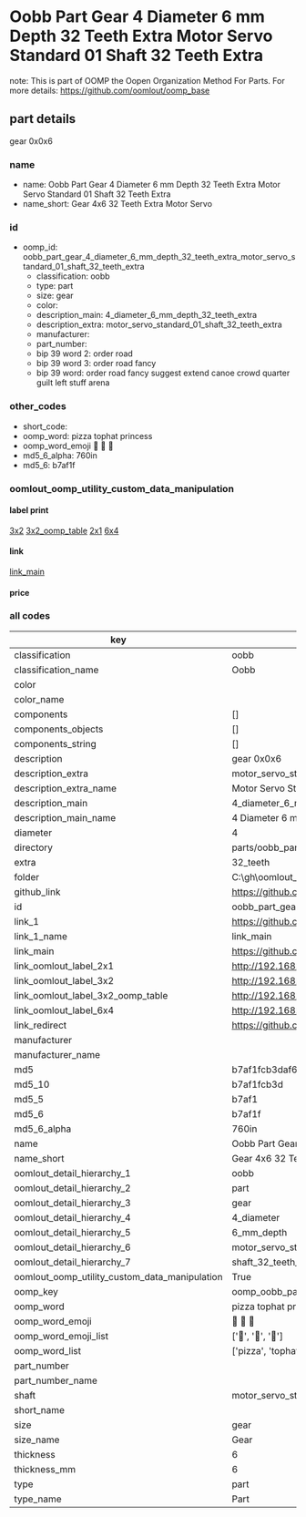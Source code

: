# Oobb Part Gear 4 Diameter 6 mm Depth 32 Teeth Extra Motor Servo Standard 01 Shaft 32 Teeth Extra  

note: This is part of OOMP the Oopen Organization Method For Parts. For more details: https://github.com/oomlout/oomp_base

##  part details
  



gear 0x0x6



### name
* name: Oobb Part Gear 4 Diameter 6 mm Depth 32 Teeth Extra Motor Servo Standard 01 Shaft 32 Teeth Extra
* name_short: Gear 4x6 32 Teeth Extra Motor Servo
### id
* oomp_id: oobb_part_gear_4_diameter_6_mm_depth_32_teeth_extra_motor_servo_standard_01_shaft_32_teeth_extra
  * classification: oobb
  * type: part
  * size: gear
  * color: 
  * description_main: 4_diameter_6_mm_depth_32_teeth_extra
  * description_extra: motor_servo_standard_01_shaft_32_teeth_extra
  * manufacturer: 
  * part_number: 
  * bip 39 word 2: order road
  * bip 39 word 3: order road fancy
  * bip 39 word: order road fancy suggest extend canoe crowd quarter guilt left stuff arena

### other_codes
* short_code: 
* oomp_word: pizza tophat princess
* oomp_word_emoji :pizza: :tophat: :princess:
* md5_6_alpha: 760in
* md5_6: b7af1f






### oomlout_oomp_utility_custom_data_manipulation
#### label print
[3x2](http://192.168.1.245:1112/?label=oomp%20760in)
[3x2_oomp_table](http://192.168.1.108:1112/?label=oomp%20760in)
[2x1](http://192.168.1.242:1112/?label=oomp%20760in)
[6x4](http://192.168.1.55:1112/?label=oomp%20760in)    

#### link

[link_main](https://github.com/oomlout/oomlout_oobb_version_4_generated_parts/tree/main/navigation_oomp/oobb/part/gear/4_diameter_6_mm_depth_32_teeth_extra/motor_servo_standard_01_shaft_32_teeth_extra/part)                              

#### price







### all codes 
| key | value |  
| --- | --- |  
| classification | oobb |  
| classification_name | Oobb |  
| color |  |  
| color_name |  |  
| components | [] |  
| components_objects | [] |  
| components_string | [] |  
| description | gear 0x0x6 |  
| description_extra | motor_servo_standard_01_shaft_32_teeth_extra |  
| description_extra_name | Motor Servo Standard 01 Shaft 32 Teeth Extra |  
| description_main | 4_diameter_6_mm_depth_32_teeth_extra |  
| description_main_name | 4 Diameter 6 mm Depth 32 Teeth Extra |  
| diameter | 4 |  
| directory | parts/oobb_part_gear_4_diameter_6_mm_depth_32_teeth_extra_motor_servo_standard_01_shaft_32_teeth_extra |  
| extra | 32_teeth |  
| folder | C:\gh\oomlout_oobb_version_4_generated_parts\parts\oobb_part_gear_4_diameter_6_mm_depth_32_teeth_extra_motor_servo_standard_01_shaft_32_teeth_extra |  
| github_link | https://github.com/oomlout/oomlout_oomp_part_src/tree/main/parts/oobb_part_gear_4_diameter_6_mm_depth_32_teeth_extra_motor_servo_standard_01_shaft_32_teeth_extra |  
| id | oobb_part_gear_4_diameter_6_mm_depth_32_teeth_extra_motor_servo_standard_01_shaft_32_teeth_extra |  
| link_1 | https://github.com/oomlout/oomlout_oobb_version_4_generated_parts/tree/main/navigation_oomp/oobb/part/gear/4_diameter_6_mm_depth_32_teeth_extra/motor_servo_standard_01_shaft_32_teeth_extra/part |  
| link_1_name | link_main |  
| link_main | https://github.com/oomlout/oomlout_oobb_version_4_generated_parts/tree/main/navigation_oomp/oobb/part/gear/4_diameter_6_mm_depth_32_teeth_extra/motor_servo_standard_01_shaft_32_teeth_extra/part |  
| link_oomlout_label_2x1 | http://192.168.1.242:1112/?label=oomp%20760in |  
| link_oomlout_label_3x2 | http://192.168.1.245:1112/?label=oomp%20760in |  
| link_oomlout_label_3x2_oomp_table | http://192.168.1.108:1112/?label=oomp%20760in |  
| link_oomlout_label_6x4 | http://192.168.1.55:1112/?label=oomp%20760in |  
| link_redirect | https://github.com/oomlout/oomlout_oobb_version_4_generated_parts/tree/main/parts/oobb_gear_04_06_ex_32_teeth_sh_motor_servo_standard_01 |  
| manufacturer |  |  
| manufacturer_name |  |  
| md5 | b7af1fcb3daf668886287d8ea5eebce1 |  
| md5_10 | b7af1fcb3d |  
| md5_5 | b7af1 |  
| md5_6 | b7af1f |  
| md5_6_alpha | 760in |  
| name | Oobb Part Gear 4 Diameter 6 mm Depth 32 Teeth Extra Motor Servo Standard 01 Shaft 32 Teeth Extra |  
| name_short | Gear 4x6 32 Teeth Extra Motor Servo |  
| oomlout_detail_hierarchy_1 | oobb |  
| oomlout_detail_hierarchy_2 | part |  
| oomlout_detail_hierarchy_3 | gear |  
| oomlout_detail_hierarchy_4 | 4_diameter |  
| oomlout_detail_hierarchy_5 | 6_mm_depth |  
| oomlout_detail_hierarchy_6 | motor_servo_standard_01 |  
| oomlout_detail_hierarchy_7 | shaft_32_teeth_extra |  
| oomlout_oomp_utility_custom_data_manipulation | True |  
| oomp_key | oomp_oobb_part_gear_4_diameter_6_mm_depth_32_teeth_extra_motor_servo_standard_01_shaft_32_teeth_extra |  
| oomp_word | pizza tophat princess |  
| oomp_word_emoji | :pizza: :tophat: :princess: |  
| oomp_word_emoji_list | [':pizza:', ':tophat:', ':princess:'] |  
| oomp_word_list | ['pizza', 'tophat', 'princess'] |  
| part_number |  |  
| part_number_name |  |  
| shaft | motor_servo_standard_01 |  
| short_name |  |  
| size | gear |  
| size_name | Gear |  
| thickness | 6 |  
| thickness_mm | 6 |  
| type | part |  
| type_name | Part |  
